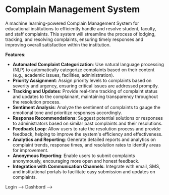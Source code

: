 # Complain Management System

A machine learning-powered Complain Management System for educational institutions to efficiently handle and resolve student, faculty, and staff complaints. This system will streamline the process of lodging, tracking, and resolving complaints, ensuring timely responses and improving overall satisfaction within the institution.

**Features**:

- **Automated Complaint Categorization**: Use natural language processing (NLP) to automatically categorize complaints based on their content (e.g., academic issues, facilities, administration).
- **Priority Assignment**: Assign priority levels to complaints based on severity and urgency, ensuring critical issues are addressed promptly.
- **Tracking and Updates**: Provide real-time tracking of complaint status and updates to the complainant, maintaining transparency throughout the resolution process.
- **Sentiment Analysis**: Analyze the sentiment of complaints to gauge the emotional tone and prioritize responses accordingly.
- **Response Recommendations**: Suggest potential solutions or responses to administrators based on similar past complaints and their resolutions.
- **Feedback Loop**: Allow users to rate the resolution process and provide feedback, helping to improve the system's efficiency and effectiveness.
- **Analytics and Reporting**: Generate detailed reports and analytics on complaint trends, response times, and resolution rates to identify areas for improvement.
- **Anonymous Reporting**: Enable users to submit complaints anonymously, encouraging more open and honest feedback.
- **Integration with Communication Channels**: Integrate with email, SMS, and institutional portals to facilitate easy submission and updates on complaints.

Login --> Dashbord --> 